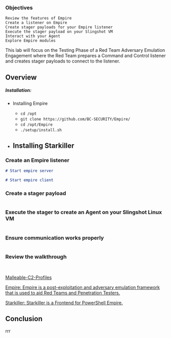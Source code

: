 
### Objectives

    Review the features of Empire
    Create a listener on Empire
    Create stager payloads for your Empire listener
    Execute the stager payload on your Slingshot VM
    Interact with your Agent
    Explore Empire modules

This lab will focus on the Testing Phase of a Red Team Adversary Emulation Engagement where the Red Team prepares a Command and Control listener and creates stager payloads to connect to the listener.
## Overview 

##### Installation:
- Installing Empire
	- `cd /opt`
	- `git clone https://github.com/BC-SECURITY/Empire/`
	- `cd /opt/Empire`
	- `./setup/install.sh`

- Installing Starkiller
	- 

### Create an Empire listener


```markdown
# Start empire server

# Start empire client

```

### Create a stager payload


```markdown

```

### Execute the stager to create an Agent on your Slingshot Linux VM


```markdown

```

### Ensure communication works properly


```markdown

```

### Review the walkthrough

```markdown

```


## 

[Malleable-C2-Profiles](https://github.com/BC-SECURITY/Malleable-C2-Profiles)


[Empire: Empire is a post-exploitation and adversary emulation framework that is used to aid Red Teams and Penetration Testers.](https://github.com/BC-SECURITY/Empire)


[Starkiller: Starkiller is a Frontend for PowerShell Empire.](https://github.com/BC-SECURITY/Starkiller)


## Conclusion


rrr

